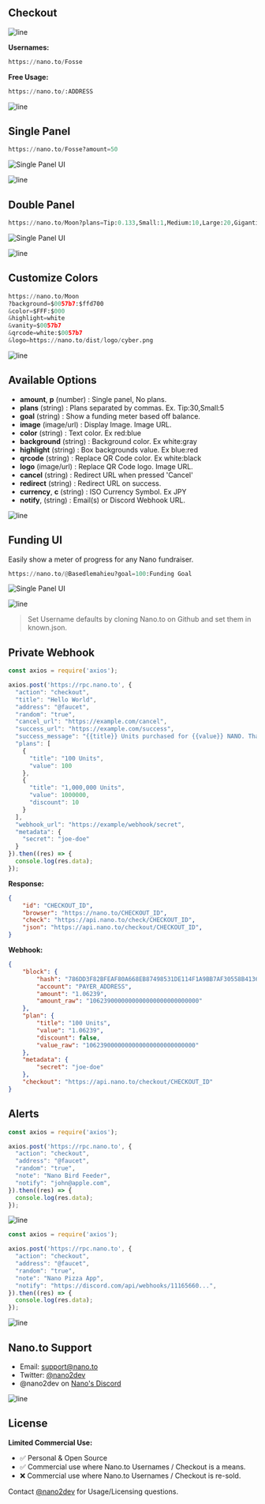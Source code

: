 ## Checkout

![line](https://github.com/fwd/n2/raw/master/.github/line.png)

**Usernames:**
```python
https://nano.to/Fosse
```

**Free Usage:**
```python
https://nano.to/:ADDRESS
```

![line](https://github.com/fwd/n2/raw/master/.github/line.png)


## Single Panel

```python
https://nano.to/Fosse?amount=50
```

<img src="https://github.com/fwd/nano/raw/master/dist/images/single-ui.png" alt="Single Panel UI" />

![line](https://github.com/fwd/n2/raw/master/.github/line.png)

## Double Panel

```python
https://nano.to/Moon?plans=Tip:0.133,Small:1,Medium:10,Large:20,Gigantic:100
```

<img src="https://github.com/fwd/nano/raw/master/dist/images/double-ui.png" alt="Single Panel UI" />

![line](https://github.com/fwd/n2/raw/master/.github/line.png)

## Customize Colors

```python
https://nano.to/Moon
?background=$0057b7:$ffd700
&color=$FFF:$000
&highlight=white
&vanity=$0057b7
&qrcode=white:$0057b7
&logo=https://nano.to/dist/logo/cyber.png
```

![line](https://github.com/fwd/n2/raw/master/.github/line.png)

## Available Options

- **amount**, **p** (number) : Single panel, No plans.
- **plans** (string) : Plans separated by commas. Ex. Tip:30,Small:5
- **goal** (string) : Show a funding meter based off balance.
- **image** (image/url) : Display Image. Image URL.
- **color** (string) : Text color. Ex red:blue
- **background** (string) : Background color. Ex white:gray
- **highlight** (string) : Box backgrounds value. Ex blue:red
- **qrcode** (string) : Replace QR Code color. Ex white:black
- **logo** (image/url) : Replace QR Code logo. Image URL.
- **cancel** (string) : Redirect URL when pressed 'Cancel'
- **redirect** (string) : Redirect URL on success.
- **currency**, **c** (string) : ISO Currency Symbol. Ex JPY
- **notify**, (string) : Email(s) or Discord Webhook URL.

![line](https://github.com/fwd/n2/raw/master/.github/line.png)

## Funding UI

Easily show a meter of progress for any Nano fundraiser. 

```python
https://nano.to/@Basedlemahieu?goal=100:Funding Goal
```

<img src="https://github.com/fwd/nano/raw/master/dist/images/funding.png" alt="Single Panel UI" />

![line](https://github.com/fwd/n2/raw/master/.github/line.png)

> Set Username defaults by cloning Nano.to on Github and set them in known.json.

## Private Webhook

```js
const axios = require('axios');

axios.post('https://rpc.nano.to', {
  "action": "checkout",
  "title": "Hello World",
  "address": "@faucet",
  "random": "true",
  "cancel_url": "https://example.com/cancel",
  "success_url": "https://example.com/success",
  "success_message": "{{title}} Units purchased for {{value}} NANO. Thanks, come again.",
  "plans": [
    {
      "title": "100 Units",
      "value": 100
    },
    {
      "title": "1,000,000 Units",
      "value": 1000000,
      "discount": 10
    }
  ],
  "webhook_url": "https://example/webhook/secret",
  "metadata": {
    "secret": "joe-doe"
  }
}).then((res) => {
  console.log(res.data);
});
```

**Response:**

```json
{
    "id": "CHECKOUT_ID",
    "browser": "https://nano.to/CHECKOUT_ID",
    "check": "https://api.nano.to/check/CHECKOUT_ID",
    "json": "https://api.nano.to/checkout/CHECKOUT_ID",
}
```

**Webhook:**

```json
{
    "block": {
        "hash": "786DD3F82BFEAF80A668EB87498531DE114F1A9BB7AF30558B4136AB69F5133E",
        "account": "PAYER_ADDRESS",
        "amount": "1.06239",
        "amount_raw": "1062390000000000000000000000000"
    },
    "plan": {
        "title": "100 Units",
        "value": "1.06239",
        "discount": false,
        "value_raw": "1062390000000000000000000000000"
    },
    "metadata": {
        "secret": "joe-doe"
    },
    "checkout": "https://api.nano.to/checkout/CHECKOUT_ID"
}
```

## Alerts 

```js
const axios = require('axios');

axios.post('https://rpc.nano.to', {
  "action": "checkout",
  "address": "@faucet",
  "random": "true",
  "note": "Nano Bird Feeder",
  "notify": "john@apple.com",
}).then((res) => {
  console.log(res.data);
});
```

<img src="https://github.com/fwd/nano-docs/raw/master/images/email.jpeg" alt="line" style="
    height: auto;
    max-width: 510px;
">


```js
const axios = require('axios');

axios.post('https://rpc.nano.to', {
  "action": "checkout",
  "address": "@faucet",
  "random": "true",
  "note": "Nano Pizza App",
  "notify": "https://discord.com/api/webhooks/11165660...",
}).then((res) => {
  console.log(res.data);
});
```

<img src="https://github.com/fwd/nano-docs/raw/master/images/discord.jpeg" alt="line" style="
    height: auto;
    max-width: 510px;
">

## Nano.to Support

- Email: support@nano.to
- Twitter: [@nano2dev](https://twitter.com/nano2dev)
- @nano2dev on [Nano's Discord](https://discord.com/invite/RNAE2R9) 

![line](https://github.com/fwd/n2/raw/master/.github/line.png)


## License

**Limited Commercial Use:**

- ✅ Personal & Open Source
- ✅ Commercial use where Nano.to Usernames / Checkout is a means.
- ❌ Commercial use where Nano.to Usernames / Checkout is re-sold.

Contact [@nano2dev](mailto:support@nano.to) for Usage/Licensing questions.
